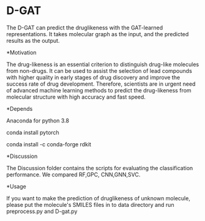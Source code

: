 # D-GAT
The D-GAT can predict the druglikeness with the GAT-learned representations. It takes molecular graph as the input, and the predicted results as the output.


*Motivation

The drug-likeness is an essential criterion to distinguish drug-like molecules from non-drugs. It can be used to assist the selection of lead compounds with higher quality in early stages of drug discovery and improve the success rate of drug development. Therefore, scientists are in urgent need of advanced machine learning methods to predict the drug-likeness from molecular structure with high accuracy and fast speed.

*Depends

Anaconda for python 3.8

conda install pytorch

conda install -c conda-forge rdkit

*Discussion

The Discussion folder contains the scripts for evaluating the classification performance.  We compared RF,GPC, CNN,GNN,SVC.

*Usage

If you want to make the prediction of druglikeness of unknown molecule, please put the molecule's SMILES files in to data directory and run preprocess.py and D-gat.py
